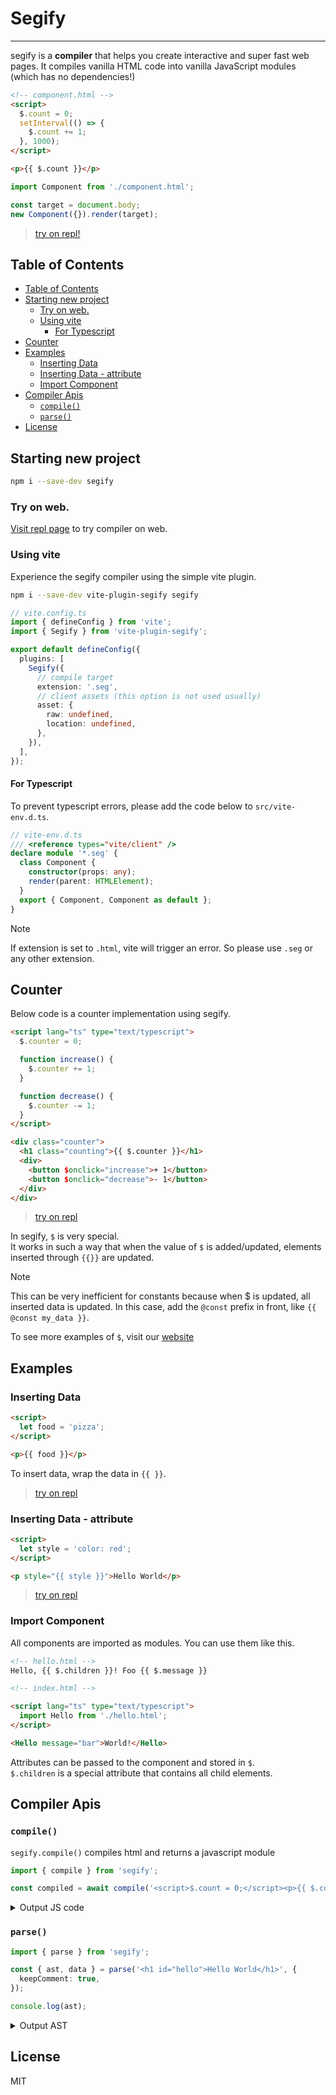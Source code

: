 <h1>Segify</h1>

---

segify is a **compiler** that helps you create interactive and super fast web pages.
It compiles vanilla HTML code into vanilla JavaScript modules (which has no dependencies!)

```html
<!-- component.html -->
<script>
  $.count = 0;
  setInterval(() => {
    $.count += 1;
  }, 1000);
</script>

<p>{{ $.count }}</p>
```

```ts
import Component from './component.html';

const target = document.body;
new Component({}).render(target);
```

> [try on repl!](<https://segify.vercel.app/repl.html#%3Cscript%3E%0A%20%20$.count%20=%200;%0A%20%20setInterval(()%20=%3E%20%7B%0A%20%20%20%20$.count%20+=%201;%0A%20%20%7D,%201000);%0A%3C/script%3E%0A%3Cp%3E%7B%7B$.count%7D%7D%3C/p%3E%0A>)

## Table of Contents

- [Table of Contents](#table-of-contents)
- [Starting new project](#starting-new-project)
  - [Try on web.](#try-on-web)
  - [Using vite](#using-vite)
    - [For Typescript](#for-typescript)
- [Counter](#counter)
- [Examples](#examples)
  - [Inserting Data](#inserting-data)
  - [Inserting Data - attribute](#inserting-data---attribute)
  - [Import Component](#import-component)
- [Compiler Apis](#compiler-apis)
  - [`compile()`](#compile)
  - [`parse()`](#parse)
- [License](#license)

## Starting new project

```bash
npm i --save-dev segify
```

### Try on web.

[Visit repl page](https://segify.vercel.app/repl.html) to try compiler on web.

### Using vite

Experience the segify compiler using the simple vite plugin.

```bash
npm i --save-dev vite-plugin-segify segify
```

```ts
// vite.config.ts
import { defineConfig } from 'vite';
import { Segify } from 'vite-plugin-segify';

export default defineConfig({
  plugins: [
    Segify({
      // compile target
      extension: '.seg',
      // client assets (this option is not used usually)
      asset: {
        raw: undefined,
        location: undefined,
      },
    }),
  ],
});
```

#### For Typescript

To prevent typescript errors, please add the code below to `src/vite-env.d.ts`.

```ts
// vite-env.d.ts
/// <reference types="vite/client" />
declare module '*.seg' {
  class Component {
    constructor(props: any);
    render(parent: HTMLElement);
  }
  export { Component, Component as default };
}
```

> [!NOTE]
> If extension is set to `.html`, vite will trigger an error. So please use `.seg` or any other extension.

## Counter

Below code is a counter implementation using segify.

```html
<script lang="ts" type="text/typescript">
  $.counter = 0;

  function increase() {
    $.counter += 1;
  }

  function decrease() {
    $.counter -= 1;
  }
</script>

<div class="counter">
  <h1 class="counting">{{ $.counter }}</h1>
  <div>
    <button $onclick="increase">+ 1</button>
    <button $onclick="decrease">- 1</button>
  </div>
</div>
```

> [try on repl](<https://segify.vercel.app/repl.html#%3Cscript%3E%0A%20%20$.counter%20=%200;%0A%0A%20%20function%20increase()%20%7B%0A%20%20%20%20$.counter%20+=%201;%0A%20%20%7D%0A%0A%20%20function%20decrease()%20%7B%0A%20%20%20%20$.counter%20-=%201;%0A%20%20%7D%0A%3C/script%3E%0A%0A%3Cdiv%20class=%22counter%22%3E%0A%20%20%3Ch1%20class=%22counting%22%3E%7B%7B%20$.counter%20%7D%7D%3C/h1%3E%0A%20%20%3Cdiv%3E%0A%20%20%20%20%3Cbutton%20$onclick=%22increase%22%3E+%201%3C/button%3E%0A%20%20%20%20%3Cbutton%20$onclick=%22decrease%22%3E-%201%3C/button%3E%0A%20%20%3C/div%3E%0A%3C/div%3E>)

In segify, `$` is very special.  
It works in such a way that when the value of `$` is added/updated, elements inserted through `{{}}` are updated.

> [!NOTE]
> This can be very inefficient for constants because when $ is updated, all inserted data is updated. In this case, add the `@const` prefix in front, like `{{ @const my_data }}`.

To see more examples of `$`, visit our [website](https://segify.vercel.app/#usage-s)

## Examples

### Inserting Data

```html
<script>
  let food = 'pizza';
</script>

<p>{{ food }}</p>
```

To insert data, wrap the data in `{{ }}`.

> [try on repl](https://segify.vercel.app/repl.html#%3Cscript%3E%0A%20%20let%20food%20=%20'pizza';%0A%3C/script%3E%0A%0A%3Cp%3E%7B%7B%20food%20%7D%7D%3C/p%3E)

### Inserting Data - attribute

```html
<script>
  let style = 'color: red';
</script>

<p style="{{ style }}">Hello World</p>
```

> [try on repl](https://segify.vercel.app/repl.html#%3Cscript%3E%0A%20%20let%20style%20=%20'color:%20red';%0A%3C/script%3E%0A%0A%3Cp%20style=%22%7B%7B%20style%20%7D%7D%22%3EHello%20World%3C/p%3E)

### Import Component

All components are imported as modules. You can use them like this.

```html
<!-- hello.html -->
Hello, {{ $.children }}! Foo {{ $.message }}
```

```html
<!-- index.html -->

<script lang="ts" type="text/typescript">
  import Hello from './hello.html';
</script>

<Hello message="bar">World!</Hello>
```

Attributes can be passed to the component and stored in `$`.  
`$.children` is a special attribute that contains all child elements.

## Compiler Apis

### `compile()`

`segify.compile()` compiles html and returns a javascript module

```ts
import { compile } from 'segify';

const compiled = await compile('<script>$.count = 0;</script><p>{{ $.count }}</p>');
```

<details>
<summary>Output JS code</summary>

> ```js
> var $$cc = (t, a, c = [], $$DEV_PROPS = {}) => {
>  a.children = [].concat(...c);
>  for (const key in a) {
>    if (Array.isArray(a[key]) && a[key].length === 2 && Array.isArray(a[key][0]) && typeof a[key][1] === "string") {
>       let [data, original] = a[key];
>       for (const att of data) {
>         original = original.replace(att, $$DEV_PROPS[att]());
>       }
>       a[key] = original;
>     }
>   }
>   const component = new t(a);
>   const cs = component.$$components();
>   component.$$stylesheet();
>   component.$$event();
>   return cs;
> };
> var $$ce = (t, a, c = [], $$DEV_PROPS = {}) => {
>   if (typeof t !== "string") return $$cc(t, a, c, $$DEV_PROPS);
>   const component = document.createElement(t);
>   for (const key in a) {
>     if (Array.isArray(a[key])) {
>       let [data, original] = a[key];
>       for (const att of data) {
>         original = original.replace(att, $$DEV_PROPS[att]());
>       }
>       component.setAttribute(key, original);
>     } else {
>       component.setAttribute(key, a[key]);
>     }
>   }
>   for (const child of c) {
>     Array.isArray(child) && child.forEach((ct) => {
>       component.appendChild(ct);
>     });
>     $$isElement(child) && component.appendChild(child);
>   }
>   return component;
> };
> var $$ct = (t) => document.createTextNode(t);
> var $$cd = (t, s = true, $$subscribe = []) => {
>   const returnWrapping = (v) => {
>     if (Array.isArray(v)) {
>       return v;
>     }
>     return [v];
>   };
>   const $$output = t();
>   if (Array.isArray($$output)) {
>     return returnWrapping($$output);
>   }
>   const subscriber = document.createTextNode($$output);
>   s && $$subscribe.push([subscriber, t]);
>   return returnWrapping(subscriber);
> };
> function $$isElement(element) {
>   if (window.__env__ === "ssr") {
>     return element?.__component__;
>   }
>   return element instanceof Element || element instanceof HTMLDocument || element instanceof Text;
> }
> var $$mount = (target, onMount, el) => {
>   if (target) {
>     target = el;
>   }
>   if (onMount) {
>     onMount(el);
>   }
>   return el;
> };
> window.$$$$ = {
>   $$cc,
>   $$ce,
>   $$ct,
>   $$cd,
>   $$isElement,
>   $$mount
> };
>
> /*scripts*/
>
> class Component {
>     $$subscribe=[];
>   constructor(props) {
>     var $$subscribe = [];
>     var $$events=[];
>     var $ = new Proxy(
>       {__props__: {}},
>       {
>         set(target, prop, value, receiver) {
>           target[prop] = value;
>           for (const subscriber of $$subscribe) {
>             const s = subscriber[0].nodeValue=subscriber[1]();
>           }
>           return true;
>         },
>       }
>     );
>     for (const prop of Object.keys(props)) {
>       $[prop] = props[prop];
>     }
>     this.$ = $;
>     this.$$events=$$events;
>     this.$$subscribe=$$subscribe;
>   }
>
>   $$components() {
>     const {$, $$events, $$subscribe} = this;
>     var $$DEV_PROPS={
> 	"$0$":()=>( $.count )
> };
>     this.$$DEV_PROPS=$$DEV_PROPS;
>     $.count = 0;;
>
>     return [$$ce("script",{},[], this.$$DEV_PROPS),$$ce("p",{},[...$$cd($$DEV_PROPS["$0$"],true, this.> $$subscribe)], this.$$DEV_PROPS)];
>   }
>
>   $$stylesheet() {
>     var stylesheet = document.createElement('style');
>     stylesheet.innerHTML = "";
>
>     return stylesheet;
>   }
>
>   $$event() {
>     for (const evt of this.$$events) {
>       evt[1].addEventListener(evt[0], evt[2])
>     }
>   }
>
>   render(root) {
>     document.head.appendChild(this.$$stylesheet());
>     for (const component of [].concat(...this.$$components())) {
>       $$isElement(component)&&root.appendChild(component);
>     }
>     this.$$event();
>   }
> }
> ```

</details>

### `parse()`

```ts
import { parse } from 'segify';

const { ast, data } = parse('<h1 id="hello">Hello World</h1>', {
  keepComment: true,
});

console.log(ast);
```

<details><summary>Output AST</summary>

> ```json
> {
>   "type": "fragment",
>   "attributes": {},
>   "children": [
>     {
>       "type": "element",
>       "tag": "h1",
>       "attributes": { "id": "hello" },
>       "children": [
>         {
>           "type": "text",
>           "attributes": {},
>           "children": [],
>           "text": "Hello World",
>           "value": null,
>           "position": { "start": -1, "end": -1 }
>         }
>       ],
>       "text": null,
>       "value": null,
>       "position": { "start": 14, "end": 30 },
>       "raw": "Hello World"
>     }
>   ],
>   "text": null,
>   "value": null,
>   "position": { "start": -1, "end": -1 }
> }
> ```

</details>

## License

MIT

